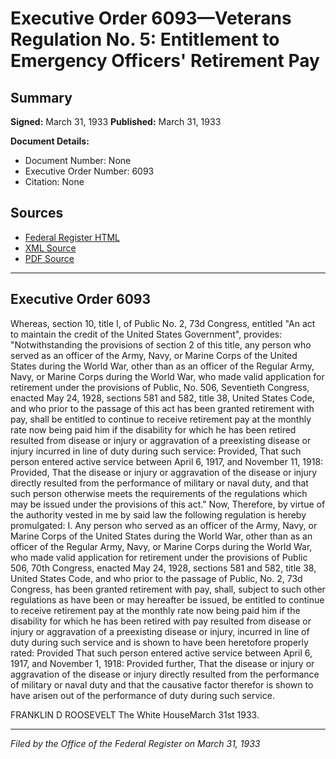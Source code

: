 # Executive Order 6093—Veterans Regulation No. 5: Entitlement to Emergency Officers' Retirement Pay

## Summary

**Signed:** March 31, 1933
**Published:** March 31, 1933

**Document Details:**
- Document Number: None
- Executive Order Number: 6093
- Citation: None

## Sources
- [Federal Register HTML](https://www.presidency.ucsb.edu/documents/executive-order-6093-veterans-regulation-no-5-entitlement-emergency-officers-retirement)
- [XML Source](None)
- [PDF Source](None)

---

## Executive Order 6093

Whereas, section 10, title I, of Public No. 2, 73d Congress, entitled "An act to maintain the credit of the United States Government", provides:
"Notwithstanding the provisions of section 2 of this title, any person who served as an officer of the Army, Navy, or Marine Corps of the United States during the World War, other than as an officer of the Regular Army, Navy, or Marine Corps during the World War, who made valid application for retirement under the provisions of Public, No. 506, Seventieth Congress, enacted May 24, 1928, sections 581 and 582, title 38, United States Code, and who prior to the passage of this act has been granted retirement with pay, shall be entitled to continue to receive retirement pay at the monthly rate now being paid him if the disability for which he has been retired resulted from disease or injury or aggravation of a preexisting disease or injury incurred in line of duty during such service: Provided, That such person entered active service between April 6, 1917, and November 11, 1918: Provided, That the disease or injury or aggravation of the disease or injury directly resulted from the performance of military or naval duty, and that such person otherwise meets the requirements of the regulations which may be issued under the provisions of this act."
Now, Therefore, by virtue of the authority vested in me by said law the following regulation is hereby promulgated:
I. Any person who served as an officer of the Army, Navy, or Marine Corps of the United States during the World War, other than as an officer of the Regular Army, Navy, or Marine Corps during the World War, who made valid application for retirement under the provisions of Public 506, 70th Congress, enacted May 24, 1928, sections 581 and 582, title 38, United States Code, and who prior to the passage of Public, No. 2, 73d Congress, has been granted retirement with pay, shall, subject to such other regulations as have been or may hereafter be issued, be entitled to continue to receive retirement pay at the monthly rate now being paid him if the disability for which he has been retired with pay resulted from disease or injury or aggravation of a preexisting disease or injury, incurred in line of duty during such service and is shown to have been heretofore properly rated: Provided That such person entered active service between April 6, 1917, and November 1, 1918: Provided further, That the disease or injury or aggravation of the disease or injury directly resulted from the performance of military or naval duty and that the causative factor therefor is shown to have arisen out of the performance of duty during such service.

FRANKLIN D ROOSEVELT
The White HouseMarch 31st 1933.

---

*Filed by the Office of the Federal Register on March 31, 1933*
